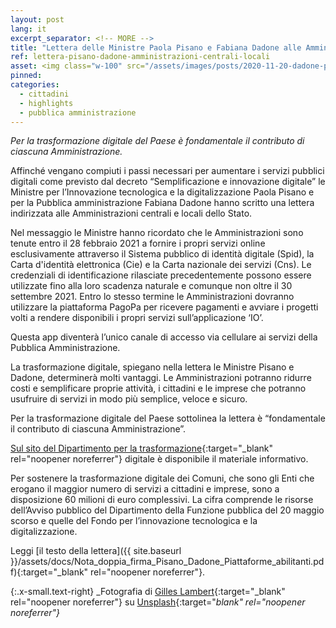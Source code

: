 ```yaml
---
layout: post
lang: it
excerpt_separator: <!-- MORE -->
title: "Lettera delle Ministre Paola Pisano e Fabiana Dadone alle Amministrazioni centrali e locali dello Stato"
ref: lettera-pisano-dadone-amministrazioni-centrali-locali
asset: <img class="w-100" src="/assets/images/posts/2020-11-20-dadone-pisano.jpg" alt="Lettera Pisano Dadone"/>
pinned:
categories:
  - cittadini
  - highlights
  - pubblica amministrazione
---
```


_Per la trasformazione digitale del Paese è fondamentale il contributo di ciascuna Amministrazione._

<!-- MORE -->

Affinché vengano compiuti i passi necessari per aumentare i servizi pubblici digitali come previsto dal decreto “Semplificazione e innovazione digitale” le Ministre per l’Innovazione tecnologica e la digitalizzazione Paola Pisano e per la Pubblica amministrazione Fabiana Dadone hanno scritto una lettera indirizzata alle Amministrazioni centrali e locali dello Stato. 

Nel messaggio le Ministre hanno ricordato che le Amministrazioni sono tenute entro il 28 febbraio 2021 a fornire i propri servizi online esclusivamente attraverso il Sistema pubblico di identità digitale (Spid), la Carta d'identità elettronica (Cie) e la Carta nazionale dei servizi (Cns). Le credenziali di identificazione rilasciate precedentemente possono essere utilizzate fino alla loro scadenza naturale e comunque non oltre il 30 settembre 2021. Entro lo stesso termine le Amministrazioni dovranno utilizzare la  piattaforma PagoPa per ricevere pagamenti  e avviare i progetti volti a rendere disponibili i propri servizi sull’applicazione ‘IO’.

Questa app diventerà l’unico canale di accesso via cellulare ai servizi della Pubblica Amministrazione. 

La trasformazione digitale, spiegano nella lettera le Ministre Pisano e Dadone, determinerà molti vantaggi. Le Amministrazioni potranno ridurre costi e semplificare  proprie attività, i cittadini e le imprese che potranno usufruire di servizi in modo più semplice, veloce e sicuro.

Per la trasformazione digitale del Paese sottolinea la lettera è “fondamentale il contributo di ciascuna Amministrazione”.

[Sul sito del Dipartimento per la trasformazione](https://innovazione.gov.it/it/linee-guida-decreto-semplificazione/){:target="_blank" rel="noopener noreferrer"} digitale è disponibile il materiale informativo.

Per sostenere la trasformazione digitale dei Comuni, che sono gli Enti che erogano il maggior numero di servizi a cittadini e imprese, sono a disposizione 60 milioni di euro complessivi. La cifra comprende le risorse dell’Avviso pubblico del Dipartimento della Funzione pubblica del 20 maggio scorso e quelle del Fondo per l’innovazione tecnologica e la digitalizzazione.

Leggi [il testo della lettera]({{ site.baseurl }}/assets/docs/Nota_doppia_firma_Pisano_Dadone_Piattaforme_abilitanti.pdf){:target="_blank" rel="noopener noreferrer"}.

{:.x-small.text-right}
_Fotografia di [Gilles Lambert](https://unsplash.com/@gilleslambert){:target="_blank" rel="noopener noreferrer"} su [Unsplash](https://unsplash.com/photos/pb_lF8VWaPU){:target="_blank" rel="noopener noreferrer"}_
